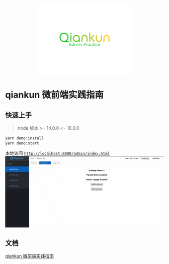 <p align="center">
  <img src="logo.svg" width="300px" />
</p>

# qiankun 微前端实践指南

## 快速上手
> node 版本 >= 14.0.0 <= 16.0.0
```
yarn demo:install
yarn demo:start
```
本地访问 [`http://localhost:8080/admin/index.html`](http://localhost:8080/admin/index.html)
![example.gif](./example.gif)

## 文档
[qiankun 微前端实践指南](https://www.ultimate-kernel.fun/open-course/qiankun/)